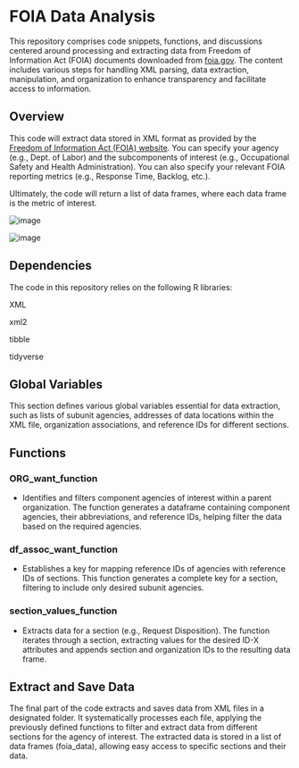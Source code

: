 # FOIA Data Analysis
This repository comprises code snippets, functions, and discussions centered around processing and extracting data from Freedom of Information Act (FOIA) documents downloaded from [foia.gov](https://www.foia.gov/). The content includes various steps for handling XML parsing, data extraction, manipulation, and organization to enhance transparency and facilitate access to information.

## Overview
This code will extract data stored in XML format as provided by the [Freedom of Information Act
(FOIA) website](https://www.foia.gov/). You can specify your agency (e.g., Dept. of Labor) and the subcomponents of 
interest (e.g., Occupational Safety and Health Administration). You can also specify your 
relevant FOIA reporting metrics (e.g., Response Time, Backlog, etc.). 

Ultimately, the code will return a list of data frames, where each data frame is the metric
of interest.

![image](https://github.com/patzacher/foia_data_mining/assets/71090911/cc1de111-f2bf-40c2-9302-a52b043d7731)

![image](https://github.com/patzacher/foia_data_mining/assets/71090911/79165eb3-cc2e-43de-9f18-d430e36dd0c0)

## Dependencies
The code in this repository relies on the following R libraries:

XML

xml2

tibble

tidyverse

## Global Variables

This section defines various global variables essential for data extraction, such as lists of subunit agencies, addresses of data locations within the XML file, organization associations, and reference IDs for different sections.

## Functions
### ORG_want_function

- Identifies and filters component agencies of interest within a parent organization. The function generates a dataframe containing component agencies, their abbreviations, and reference IDs, helping filter the data based on the required agencies.

### df_assoc_want_function

- Establishes a key for mapping reference IDs of agencies with reference IDs of sections. This function generates a complete key for a section, filtering to include only desired subunit agencies.

### section_values_function

- Extracts data for a section (e.g., Request Disposition). The function iterates through a section, extracting values for the desired ID-X attributes and appends section and organization IDs to the resulting data frame.

## Extract and Save Data

The final part of the code extracts and saves data from XML files in a designated folder. It systematically processes each file, applying the previously defined functions to filter and extract data from different sections for the agency of interest. The extracted data is stored in a list of data frames (foia_data), allowing easy access to specific sections and their data.
